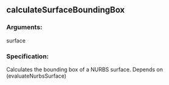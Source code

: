 ## calculateSurfaceBoundingBox
### Arguments: 
surface
### Specification: 
Calculates the bounding box of a NURBS surface. Depends on (evaluateNurbsSurface)

